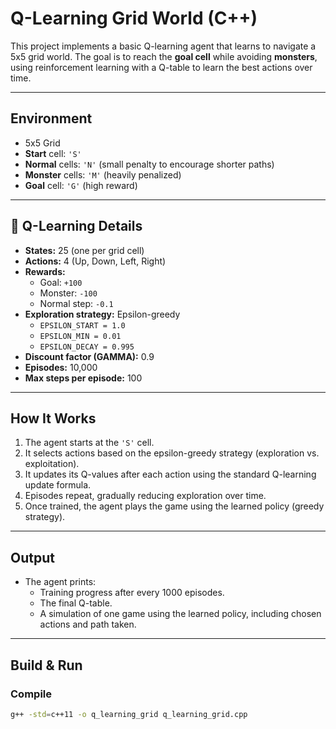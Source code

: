 # Q-Learning Grid World (C++)

This project implements a basic Q-learning agent that learns to navigate a 5x5 grid world. The goal is to reach the **goal cell** while avoiding **monsters**, using reinforcement learning with a Q-table to learn the best actions over time.

---

## Environment

- 5x5 Grid
- **Start** cell: `'S'`
- **Normal** cells: `'N'` (small penalty to encourage shorter paths)
- **Monster** cells: `'M'` (heavily penalized)
- **Goal** cell: `'G'` (high reward)

---

## 🤖 Q-Learning Details

- **States:** 25 (one per grid cell)
- **Actions:** 4 (Up, Down, Left, Right)
- **Rewards:**
  - Goal: `+100`
  - Monster: `-100`
  - Normal step: `-0.1`
- **Exploration strategy:** Epsilon-greedy
  - `EPSILON_START = 1.0`
  - `EPSILON_MIN = 0.01`
  - `EPSILON_DECAY = 0.995`
- **Discount factor (GAMMA):** 0.9
- **Episodes:** 10,000
- **Max steps per episode:** 100

---

## How It Works

1. The agent starts at the `'S'` cell.
2. It selects actions based on the epsilon-greedy strategy (exploration vs. exploitation).
3. It updates its Q-values after each action using the standard Q-learning update formula.
4. Episodes repeat, gradually reducing exploration over time.
5. Once trained, the agent plays the game using the learned policy (greedy strategy).

---

## Output

- The agent prints:
  - Training progress after every 1000 episodes.
  - The final Q-table.
  - A simulation of one game using the learned policy, including chosen actions and path taken.

---

## Build & Run


### Compile
```bash
g++ -std=c++11 -o q_learning_grid q_learning_grid.cpp
